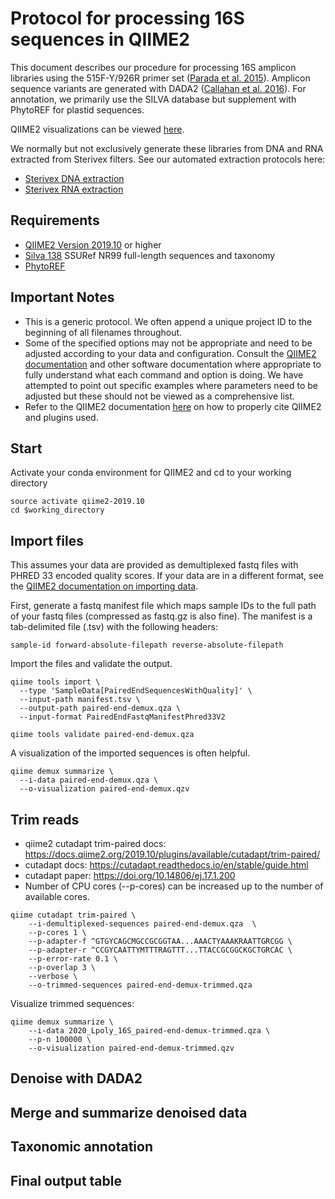 # Protocol for processing 16S sequences in QIIME2

This document describes our procedure for processing 16S amplicon libraries using the 515F-Y/926R primer set ([Parada et al. 2015](https://doi.org/10.1111/1462-2920.13023)). Amplicon sequence variants are generated with DADA2 ([Callahan et al. 2016](https://doi.org/10.1038/nmeth.3869)). For annotation, we primarily use the SILVA database but supplement with PhytoREF for plastid sequences. 

QIIME2 visualizations can be viewed [here](https://view.qiime2.org/).

We normally but not exclusively generate these libraries from DNA and RNA extracted from Sterivex filters. See our automated extraction protocols here:
* [Sterivex DNA extraction](https://dx.doi.org/10.17504/protocols.io.bc2hiyb6)
* [Sterivex RNA extraction](https://dx.doi.org/10.17504/protocols.io.bd9ti96n)

## Requirements
* [QIIME2 Version 2019.10](https://docs.qiime2.org/2019.10/) or higher
* [Silva 138](https://docs.qiime2.org/2020.8/data-resources/?highlight=silva) SSURef NR99 full-length sequences and taxonomy
* [PhytoREF](http://phytoref.sb-roscoff.fr/)

## Important Notes
* This is a generic protocol. We often append a unique project ID to the beginning of all filenames throughout.
* Some of the specified options may not be appropriate and need to be adjusted according to your data and configuration. Consult the [QIIME2 documentation](https://docs.qiime2.org/2019.10/) and other software documentation where appropriate to fully understand what each command and option is doing. We have attempted to point out specific examples where parameters need to be adjusted but these should not be viewed as a comprehensive list.
* Refer to the QIIME2 documentation [here](https://docs.qiime2.org/2019.10/citation/) on how to properly cite QIIME2 and plugins used.

## Start

Activate your conda environment for QIIME2 and cd to your working directory

```
source activate qiime2-2019.10
cd $working_directory
```

## Import files

This assumes your data are provided as demultiplexed fastq files with PHRED 33 encoded quality scores. If your data are in a different format, see the [QIIME2 documentation on importing data](https://docs.qiime2.org/2019.10/tutorials/importing/).

First, generate a fastq manifest file which maps sample IDs to the full path of your fastq files (compressed as fastq.gz is also fine). The manifest is a tab-delimited file (.tsv) with the following headers:

```
sample-id forward-absolute-filepath reverse-absolute-filepath
```

Import the files and validate the output.

```
qiime tools import \
  --type 'SampleData[PairedEndSequencesWithQuality]' \
  --input-path manifest.tsv \
  --output-path paired-end-demux.qza \
  --input-format PairedEndFastqManifestPhred33V2

qiime tools validate paired-end-demux.qza
```

A visualization of the imported sequences is often helpful.
```
qiime demux summarize \
  --i-data paired-end-demux.qza \
  --o-visualization paired-end-demux.qzv
```

## Trim reads

* qiime2 cutadapt trim-paired docs: https://docs.qiime2.org/2019.10/plugins/available/cutadapt/trim-paired/
* cutadapt docs: https://cutadapt.readthedocs.io/en/stable/guide.html
* cutadapt paper: https://doi.org/10.14806/ej.17.1.200
* Number of CPU cores (--p-cores) can be increased up to the number of available cores.

```
qiime cutadapt trim-paired \
    --i-demultiplexed-sequences paired-end-demux.qza  \
    --p-cores 1 \
    --p-adapter-f ^GTGYCAGCMGCCGCGGTAA...AAACTYAAAKRAATTGRCGG \
    --p-adapter-r ^CCGYCAATTYMTTTRAGTTT...TTACCGCGGCKGCTGRCAC \
    --p-error-rate 0.1 \
    --p-overlap 3 \
    --verbose \
    --o-trimmed-sequences paired-end-demux-trimmed.qza
```

Visualize trimmed sequences:

```
qiime demux summarize \
    --i-data 2020_Lpoly_16S_paired-end-demux-trimmed.qza \
    --p-n 100000 \
    --o-visualization paired-end-demux-trimmed.qzv
```

## Denoise with DADA2

## Merge and summarize denoised data

## Taxonomic annotation

## Final output table
